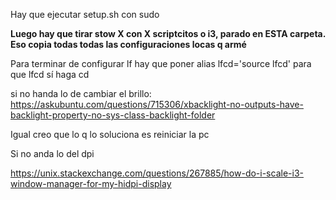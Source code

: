 Hay que ejecutar setup.sh con sudo

**Luego hay que tirar stow X con X scriptcitos o i3, parado en ESTA carpeta. Eso copia todas todas las configuraciones locas q armé**

Para terminar de configurar lf hay que poner alias lfcd='source lfcd' para que lfcd sí haga cd

si no handa lo de cambiar el brillo:
https://askubuntu.com/questions/715306/xbacklight-no-outputs-have-backlight-property-no-sys-class-backlight-folder

Igual creo que lo q lo soluciona es reiniciar la pc

Si no anda lo del dpi

https://unix.stackexchange.com/questions/267885/how-do-i-scale-i3-window-manager-for-my-hidpi-display


